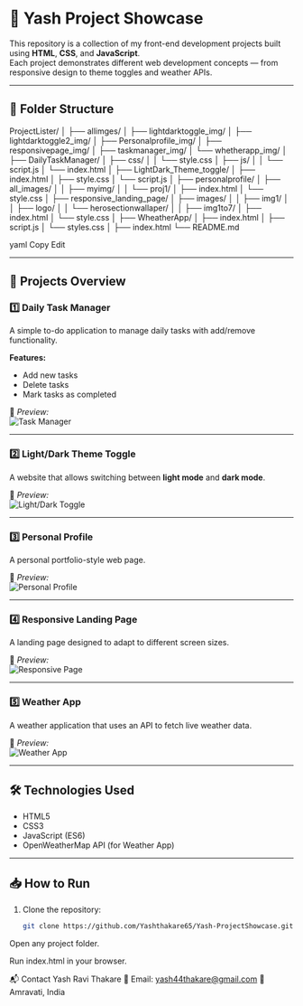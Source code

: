 # 🚀 Yash Project Showcase

This repository is a collection of my front-end development projects built using **HTML**, **CSS**, and **JavaScript**.  
Each project demonstrates different web development concepts — from responsive design to theme toggles and weather APIs.

---

## 📂 Folder Structure

ProjectLister/
│
├── allimges/
│ ├── lightdarktoggle_img/
│ ├── lightdarktoggle2_img/
│ ├── Personalprofile_img/
│ ├── responsivepage_img/
│ ├── taskmanager_img/
│ └── whetherapp_img/
│
├── DailyTaskManager/
│ ├── css/
│ │ └── style.css
│ ├── js/
│ │ └── script.js
│ └── index.html
│
├── LightDark_Theme_toggle/
│ ├── index.html
│ ├── style.css
│ └── script.js
│
├── personalprofile/
│ ├── all_images/
│ │ ├── myimg/
│ │ └── proj1/
│ ├── index.html
│ └── style.css
│
├── responsive_landing_page/
│ ├── images/
│ │ ├── img1/
│ │ ├── logo/
│ │ └── herosectionwallaper/
│ │ ├── img1to7/
│ ├── index.html
│ └── style.css
│
├── WheatherApp/
│ ├── index.html
│ ├── script.js
│ └── styles.css
│
├── index.html
└── README.md

yaml
Copy
Edit

---

## 📌 Projects Overview

### 1️⃣ **Daily Task Manager**
A simple to-do application to manage daily tasks with add/remove functionality.

**Features:**
- Add new tasks
- Delete tasks
- Mark tasks as completed

📸 *Preview:*  
![Task Manager](allimges/taskmanager_img/sample.png)

---

### 2️⃣ **Light/Dark Theme Toggle**
A website that allows switching between **light mode** and **dark mode**.

📸 *Preview:*  
![Light/Dark Toggle](allimges/lightdarktoggle_img/sample.png)

---

### 3️⃣ **Personal Profile**
A personal portfolio-style web page.

📸 *Preview:*  
![Personal Profile](allimges/Personalprofile_img/sample.png)

---

### 4️⃣ **Responsive Landing Page**
A landing page designed to adapt to different screen sizes.

📸 *Preview:*  
![Responsive Page](allimges/responsivepage_img/sample.png)

---

### 5️⃣ **Weather App**
A weather application that uses an API to fetch live weather data.

📸 *Preview:*  
![Weather App](allimges/whetherapp_img/sample.png)

---

## 🛠️ Technologies Used
- HTML5
- CSS3
- JavaScript (ES6)
- OpenWeatherMap API (for Weather App)

---

## 📥 How to Run
1. Clone the repository:
   ```bash
   git clone https://github.com/Yashthakare65/Yash-ProjectShowcase.git
Open any project folder.

Run index.html in your browser.

📬 Contact
Yash Ravi Thakare
📧 Email: yash44thakare@gmail.com
📍 Amravati, India